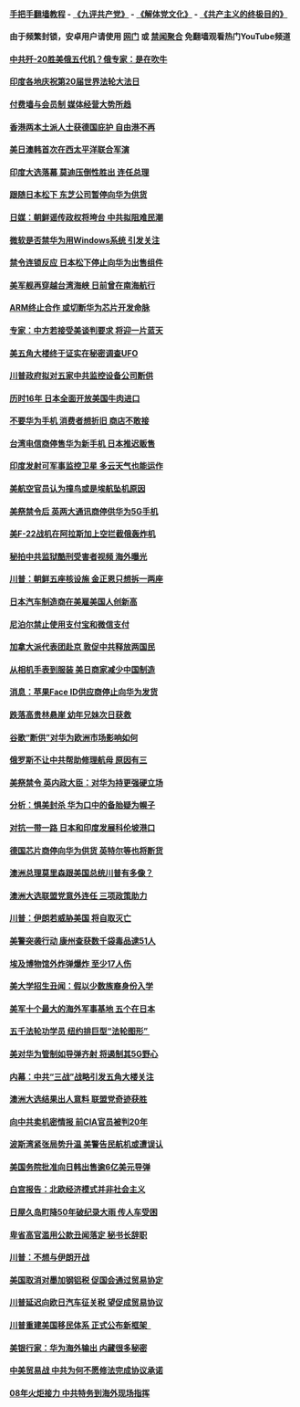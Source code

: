 #### [手把手翻墙教程](https://github.com/gfw-breaker/guides/wiki) -  [《九评共产党》](https://github.com/gfw-breaker/9ping.md?t=05240037) - [《解体党文化》](https://github.com/gfw-breaker/jtdwh.md?t=05240037) - [《共产主义的终极目的》](https://github.com/gfw-breaker/gczydzjmd.md?t=05240037)

#### 由于频繁封锁，安卓用户请使用 [网门](https://github.com/gfw-breaker/bn-android/blob/master/ogate.md?t=05240037) 或 [禁闻聚合](https://github.com/gfw-breaker/bn-android) 免翻墙观看热门YouTube频道 

#### [中共歼-20胜美俄五代机？俄专家：是在吹牛](../pages/nsc418/n11275750.md?t=05240037) 

#### [印度各地庆祝第20届世界法轮大法日](../pages/nsc418/n11275496.md?t=05240037) 

#### [付费墙与会员制 媒体经营大势所趋](../pages/nsc418/n11273769.md?t=05240037) 

#### [香港两本土派人士获德国庇护 自由港不再](../pages/nsc418/n11273685.md?t=05240037) 

#### [美日澳韩首次在西太平洋联合军演](../pages/nsc418/n11275307.md?t=05240037) 

#### [印度大选落幕 莫迪压倒性胜出 连任总理](../pages/nsc418/n11275261.md?t=05240037) 

#### [跟随日本松下 东芝公司暂停向华为供货](../pages/nsc418/n11274937.md?t=05240037) 

#### [日媒：朝鲜谣传政权将垮台 中共拟阻难民潮](../pages/nsc418/n11274639.md?t=05240037) 

#### [微软是否禁华为用Windows系统 引发关注](../pages/nsc418/n11274088.md?t=05240037) 

#### [禁令连锁反应 日本松下停止向华为出售组件](../pages/nsc418/n11274010.md?t=05240037) 

#### [美军舰再穿越台湾海峡 日前曾在南海航行](../pages/nsc418/n11274189.md?t=05240037) 

#### [ARM终止合作 或切断华为芯片开发命脉](../pages/nsc418/n11273832.md?t=05240037) 

#### [专家：中方若接受美谈判要求 将迎一片蓝天](../pages/nsc418/n11273453.md?t=05240037) 

#### [美五角大楼终于证实在秘密调查UFO](../pages/nsc418/n11273143.md?t=05240037) 

#### [川普政府拟对五家中共监控设备公司断供](../pages/nsc418/n11273182.md?t=05240037) 

#### [历时16年 日本全面开放美国牛肉进口](../pages/nsc418/n11273108.md?t=05240037) 

#### [不要华为手机 消费者想折旧 商店不敢接](../pages/nsc418/n11273119.md?t=05240037) 

#### [台湾电信商停售华为新手机 日本推迟贩售](../pages/nsc418/n11272984.md?t=05240037) 

#### [印度发射可军事监控卫星 多云天气也能运作](../pages/nsc418/n11272909.md?t=05240037) 

#### [美航空官员认为撞鸟或是埃航坠机原因](../pages/nsc418/n11272899.md?t=05240037) 

#### [美祭禁令后 英两大通讯商停供华为5G手机](../pages/nsc418/n11272891.md?t=05240037) 

#### [美F-22战机在阿拉斯加上空拦截俄轰炸机](../pages/nsc418/n11272579.md?t=05240037) 

#### [秘拍中共监狱酷刑受害者视频 海外曝光](../pages/nsc418/n11272064.md?t=05240037) 

#### [川普：朝鲜五座核设施 金正恩只想拆一两座](../pages/nsc418/n11272492.md?t=05240037) 

#### [日本汽车制造商在美雇美国人创新高](../pages/nsc418/n11271209.md?t=05240037) 

#### [尼泊尔禁止使用支付宝和微信支付](../pages/nsc418/n11271053.md?t=05240037) 

#### [加拿大派代表团赴京 敦促中共释放两国民](../pages/nsc418/n11270980.md?t=05240037) 

#### [从相机手表到服装 美日商家减少中国制造](../pages/nsc418/n11269243.md?t=05240037) 

#### [消息：苹果Face ID供应商停止向华为发货](../pages/nsc418/n11269186.md?t=05240037) 

#### [跌落高贵林悬崖 幼年兄妹次日获救](../pages/nsc418/n11269621.md?t=05240037) 

#### [谷歌“断供”对华为欧洲市场影响如何](../pages/nsc418/n11269187.md?t=05240037) 

#### [俄罗斯不让中共帮助修理航母 原因有三](../pages/nsc418/n11269161.md?t=05240037) 

#### [美祭禁令 英内政大臣：对华为持更强硬立场](../pages/nsc418/n11269012.md?t=05240037) 

#### [分析：惧美封杀 华为口中的备胎疑为幌子](../pages/nsc418/n11268802.md?t=05240037) 

#### [对抗一带一路 日本和印度发展科伦坡港口](../pages/nsc418/n11268853.md?t=05240037) 

#### [德国芯片商停向华为供货 英特尔等也将断货](../pages/nsc418/n11268379.md?t=05240037) 

#### [澳洲总理莫里森跟美国总统川普有多像？](../pages/nsc418/n11267884.md?t=05240037) 

#### [澳洲大选联盟党意外连任 三项政策助力](../pages/nsc418/n11267772.md?t=05240037) 

#### [川普：伊朗若威胁美国 将自取灭亡](../pages/nsc418/n11267641.md?t=05240037) 

#### [美警突袭行动 康州查获数千袋毒品逮51人](../pages/nsc418/n11267360.md?t=05240037) 

#### [埃及博物馆外炸弹爆炸 至少17人伤](../pages/nsc418/n11267189.md?t=05240037) 

#### [美大学招生丑闻：假以少数族裔身份入学](../pages/nsc418/n11267067.md?t=05240037) 

#### [美军十个最大的海外军事基地 五个在日本](../pages/nsc418/n11246754.md?t=05240037) 

#### [五千法轮功学员 纽约排巨型“法轮图形” ](../pages/nsc418/n11266362.md?t=05240037) 

#### [美对华为管制如导弹齐射 将遏制其5G野心](../pages/nsc418/n11266364.md?t=05240037) 

#### [内幕：中共“三战”战略引发五角大楼关注](../pages/nsc418/n11257014.md?t=05240037) 

#### [澳洲大选结果出人意料 联盟党奇迹获胜](../pages/nsc418/n11266254.md?t=05240037) 

#### [向中共卖机密情报 前CIA官员被判20年](../pages/nsc418/n11266190.md?t=05240037) 

#### [波斯湾紧张局势升温 美警告民航机或遭误认](../pages/nsc418/n11266050.md?t=05240037) 

#### [美国务院批准向日韩出售逾6亿美元导弹](../pages/nsc418/n11266045.md?t=05240037) 

#### [白宫报告：北欧经济模式并非社会主义](../pages/nsc418/n11191942.md?t=05240037) 

#### [日屋久岛町降50年破纪录大雨 传人车受困](../pages/nsc418/n11265983.md?t=05240037) 

#### [卑省高官滥用公款丑闻落定 秘书长辞职](../pages/nsc418/n11265504.md?t=05240037) 

#### [川普：不想与伊朗开战](../pages/nsc418/n11265293.md?t=05240037) 

#### [美国取消对墨加钢铝税 促国会通过贸易协定](../pages/nsc418/n11265269.md?t=05240037) 

#### [川普延迟向欧日汽车征关税 望促成贸易协议](../pages/nsc418/n11265259.md?t=05240037) 

#### [川普重建美国移民体系 正式公布新框架  ](../pages/nsc418/n11265250.md?t=05240037) 

#### [美银行家：华为海外输出 内藏很多秘密](../pages/nsc418/n11249040.md?t=05240037) 

#### [中美贸易战 中共为何不愿修法完成协议承诺](../pages/nsc418/n11258717.md?t=05240037) 

#### [08年火炬接力 中共特务到海外现场指挥](../pages/nsc418/n11259117.md?t=05240037) 

